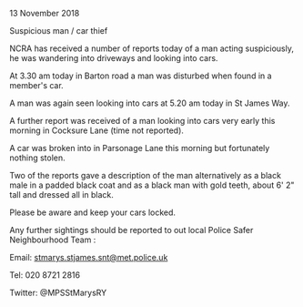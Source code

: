 13 November 2018

Suspicious man / car thief

NCRA has received a number of reports today of a man acting suspiciously, he was wandering into driveways and looking into cars.

At 3.30 am today in Barton road a man was disturbed when found in a member's car.

A man was again seen looking into cars at 5.20 am today in St James Way.

A further report was received of a man looking into cars very early this morning in Cocksure Lane (time not reported).

A car was broken into in Parsonage Lane this morning but fortunately nothing stolen.

Two of the reports gave a description of the man alternatively as a black male in a padded black coat and as a black man with gold teeth, about 6' 2" tall and dressed all in black.

Please be aware and keep your cars locked.

Any further sightings should be reported to out local Police Safer Neighbourhood Team :

Email: stmarys.stjames.snt@met.police.uk

Tel: 020 8721 2816

Twitter: @MPSStMarysRY
